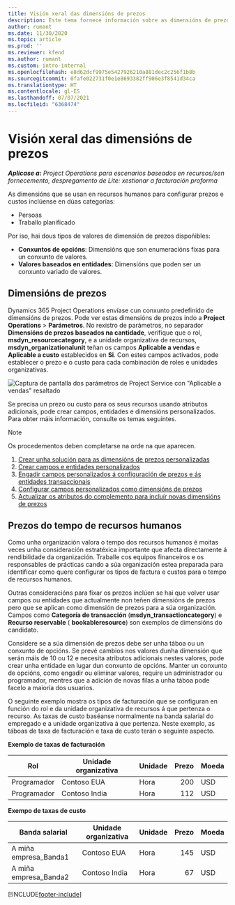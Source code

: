 ```yaml
---
title: Visión xeral das dimensións de prezos
description: Este tema fornece información sobre as dimensións de prezos en Dynamics 365 Project Operations.
author: rumant
ms.date: 11/30/2020
ms.topic: article
ms.prod: ''
ms.reviewer: kfend
ms.author: rumant
ms.custom: intro-internal
ms.openlocfilehash: e8d62dcf9975e5427926210a881dec2c256f1b8b
ms.sourcegitcommit: 0fafe022731f0e1e8693382ff906e3f8541d34ca
ms.translationtype: HT
ms.contentlocale: gl-ES
ms.lasthandoff: 07/07/2021
ms.locfileid: "6368474"
---
```

# <a name="pricing-dimensions-overview"></a>Visión xeral das dimensións de prezos

_**Aplícase a:** Project Operations para escenarios baseados en recursos/sen fornecemento, despregamento de Lite: xestionar a facturación proforma_

As dimensións que se usan en recursos humanos para configurar prezos e custos inclúense en dúas categorías:

- Persoas
- Traballo planificado

Por iso, hai dous tipos de valores de dimensión de prezos dispoñibles:

- **Conxuntos de opcións**: Dimensións que son enumeracións fixas para un conxunto de valores.
- **Valores baseados en entidades**: Dimensións que poden ser un conxunto variado de valores.

## <a name="pricing-dimensions"></a>Dimensións de prezos

Dynamics 365 Project Operations envíase cun conxunto predefinido de dimensións de prezos. Pode ver estas dimensións de prezos indo a **Project Operations** > **Parámetros**. No rexistro de parámetros, no separador **Dimensións de prezos baseados na cantidade**, verifique que o rol, **msdyn_resourcecategory**, e a unidade organizativa de recursos, **msdyn_organizationalunit** teñan os campos **Aplicable a vendas** e **Aplicable a custo** establecidos en **Si**. Con estes campos activados, pode establecer o prezo e o custo para cada combinación de roles e unidades organizativas.

![Captura de pantalla dos parámetros de Project Service con "Aplicable a vendas" resaltado](media/PS-OOB-parameters.png)

Se precisa un prezo ou custo para os seus recursos usando atributos adicionais, pode crear campos, entidades e dimensións personalizados. Para obter máis información, consulte os temas seguintes. 
  
  > [!NOTE]
  > Os procedementos deben completarse na orde na que aparecen.

1. [Crear unha solución para as dimensións de prezos personalizadas](../sales/create-solution-custompd.md)
2. [Crear campos e entidades personalizados](create-custom-fields-entities-pricing-dimensions.md)
3. [Engadir campos personalizados á configuración de prezos e ás entidades transaccionais ](add-custom-fields-price-setup-transactional-entities.md)
4. [Configurar campos personalizados como dimensións de prezos ](set-up-custom-fields-pricing-dimensions.md)
5. [Actualizar os atributos do complemento para incluír novas dimensións de prezos](update-plugin-attributes-pd.md)


## <a name="pricing-human-resource-time"></a>Prezos do tempo de recursos humanos
Como unha organización valora o tempo dos recursos humanos é moitas veces unha consideración estratéxica importante que afecta directamente á rendibilidade da organización. Traballe cos equipos financeiros e os responsables de prácticas cando a súa organización estea preparada para identificar como quere configurar os tipos de factura e custos para o tempo de recursos humanos.

Outras consideracións para fixar os prezos inclúen se hai que volver usar campos ou entidades que actualmente non teñen dimensións de prezos pero que se aplican como dimensión de prezos para a súa organización. Campos como **Categoría de transacción** (**msdyn_transactioncategory**) e **Recurso reservable** ( **bookableresource**) son exemplos de dimensións do candidato. 

Considere se a súa dimensión de prezos debe ser unha táboa ou un conxunto de opcións. Se prevé cambios nos valores dunha dimensión que serán máis de 10 ou 12 e necesita atributos adicionais nestes valores, pode crear unha entidade en lugar dun conxunto de opcións. Manter un conxunto de opcións, como engadir ou eliminar valores, require un administrador ou programador, mentres que a adición de novas filas a unha táboa pode facelo a maioría dos usuarios.

O seguinte exemplo mostra os tipos de facturación que se configuran en función do rol e da unidade organizativa de recursos á que pertenza o recurso. As taxas de custo baséanse normalmente na banda salarial do empregado e a unidade organizativa á que pertenza. Neste exemplo, as táboas de taxa de facturación e taxa de custo terán o seguinte aspecto.

**Exemplo de taxas de facturación**

| Rol        | Unidade organizativa    |Unidade      |Prezo      |Moeda  |
| ------------|-------------|----------|----------:|----------|
| Programador   | Contoso EUA  |Hora | 200|USD     |
| Programador   | Contoso India |Hora|   112|USD     |


**Exempo de taxas de custo**

| Banda salarial     | Unidade organizativa    |Unidade      |Prezo      |Moeda  |
| ----------------|-------------|----------|----------:|----------|
| A miña empresa_Banda1 | Contoso EUA  |Hora | 145|USD     |
| A miña empresa_Banda2 | Contoso India |Hora|   67|USD     |


[!INCLUDE[footer-include](../includes/footer-banner.md)]